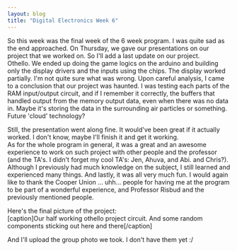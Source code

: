 ```yaml
---
layout: blog
title: "Digital Electronics Week 6"
---
```

So this week was the final week of the 6 week program. I was quite sad as the end approached. On Thursday, we gave our presentations on our project that we worked on. So I'll add a last update on our project.  
Othello. We ended up doing the game logics on the arduino and building only the display drivers and the inputs using the chips. The display worked partially. I'm not quite sure what was wrong. Upon careful analysis, I came to a conclusion that our project was haunted. I was testing each parts of the RAM input/output circuit, and if I remember it correctly, the buffers that handled output from the memory output data, even when there was no data in. Maybe it's storing the data in the surrounding air particles or something. Future 'cloud' technology?

Still, the presentation went along fine. It would've been great if it actually worked.
I don't know, maybe I'll finish it and get it working.  
As for the whole program in general, it was a great and an awesome experience to work on such project with other people and the professor (and the TA's. I didn't forget my cool TA's: Jen, Ahuva, and Abi. and Chris?). Although I previously had much knowledge on the subject, I still learned and experienced many things. And lastly, it was all very much fun. I would again like to thank the Cooper Union ... uhh... people for having me at the program to be part of a wonderful experience, and Professor Risbud and the previously mentioned people.

Here's the final picture of the project:
<a href="/wp-content/uploads/2014/08/20140814_193652.jpg"></a>  
[caption]Our half working othello project circuit. And some random components sticking out here and there[/caption]

And I'll upload the group photo we took. I don't have them yet :/